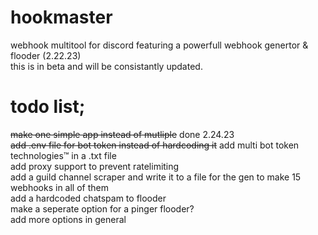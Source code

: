 # hookmaster
webhook multitool for discord featuring a powerfull webhook genertor & flooder (2.22.23)  
this is in beta and will be consistantly updated.
# todo list;
~~make one simple app instead of mutliple~~ done 2.24.23  
~~add .env file for bot token instead of hardcoding it~~ add multi bot token technologies™ in a .txt file  
add proxy support to prevent ratelimiting  
add a guild channel scraper and write it to a file for the gen to make 15 webhooks in all of them  
add a hardcoded chatspam to flooder  
make a seperate option for a pinger flooder?  
add more options in general  
